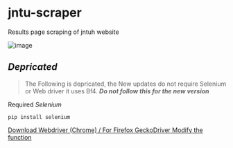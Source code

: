 # jntu-scraper
Results page scraping of jntuh website

![image](https://user-images.githubusercontent.com/37984032/126389335-d9700b97-5c6d-4af8-ad1f-48857a4c5bb7.png)

## *Depricated*
> The Following is depricated, the New updates do not require Selenium or Web driver it uses Bf4. ***Do not follow this for the new version***

Required *Selenium* 
```
pip install selenium 
```

[Download Webdriver (Chrome) / For Firefox GeckoDriver Modify the function](https://chromedriver.storage.googleapis.com/index.html)
